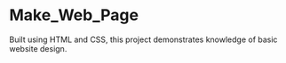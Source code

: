 # Make_Web_Page
Built using HTML and CSS, this project demonstrates knowledge of basic website design.
